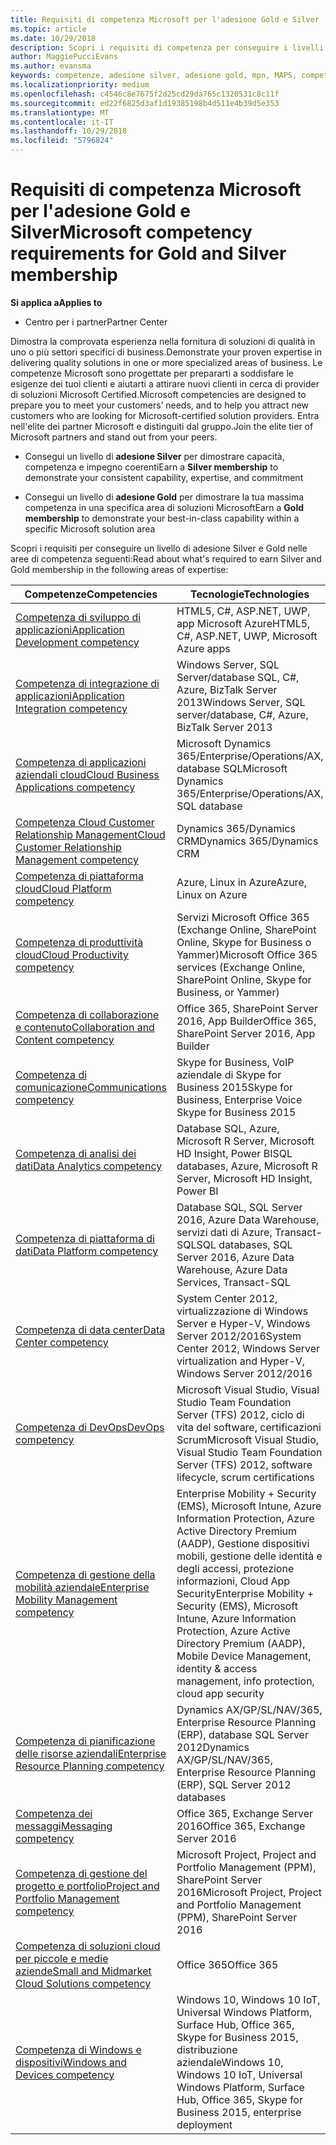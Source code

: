 ```yaml
---
title: Requisiti di competenza Microsoft per l'adesione Gold e Silver | Centro per i partner
ms.topic: article
ms.date: 10/29/2018
description: Scopri i requisiti di competenza per conseguire i livelli di adesione Gold e Silver.
author: MaggiePucciEvans
ms.author: evansma
keywords: competenze, adesione silver, adesione gold, mpn, MAPS, competenza, Microsoft Partner Network, adesione alla rete
ms.localizationpriority: medium
ms.openlocfilehash: c4546c8e7675f2d25cd29da765c1320531c8c11f
ms.sourcegitcommit: ed22f6825d3af1d19385198b4d511e4b39d5e353
ms.translationtype: MT
ms.contentlocale: it-IT
ms.lasthandoff: 10/29/2018
ms.locfileid: "5796824"
---
```

# <a name="microsoft-competency-requirements-for-gold-and-silver-membership"></a><span data-ttu-id="97f08-104">Requisiti di competenza Microsoft per l'adesione Gold e Silver</span><span class="sxs-lookup"><span data-stu-id="97f08-104">Microsoft competency requirements for Gold and Silver membership</span></span>

**<span data-ttu-id="97f08-105">Si applica a</span><span class="sxs-lookup"><span data-stu-id="97f08-105">Applies to</span></span>**

-  <span data-ttu-id="97f08-106">Centro per i partner</span><span class="sxs-lookup"><span data-stu-id="97f08-106">Partner Center</span></span>

<span data-ttu-id="97f08-107">Dimostra la comprovata esperienza nella fornitura di soluzioni di qualità in uno o più settori specifici di business.</span><span class="sxs-lookup"><span data-stu-id="97f08-107">Demonstrate your proven expertise in delivering quality solutions in one or more specialized areas of business.</span></span> <span data-ttu-id="97f08-108">Le competenze Microsoft sono progettate per prepararti a soddisfare le esigenze dei tuoi clienti e aiutarti a attirare nuovi clienti in cerca di provider di soluzioni Microsoft Certified.</span><span class="sxs-lookup"><span data-stu-id="97f08-108">Microsoft competencies are designed to prepare you to meet your customers’ needs, and to help you attract new customers who are looking for Microsoft-certified solution providers.</span></span> <span data-ttu-id="97f08-109">Entra nell'elite dei partner Microsoft e distinguiti dal gruppo.</span><span class="sxs-lookup"><span data-stu-id="97f08-109">Join the elite tier of Microsoft partners and stand out from your peers.</span></span>

- <span data-ttu-id="97f08-110">Consegui un livello di **adesione Silver** per dimostrare capacità, competenza e impegno coerenti</span><span class="sxs-lookup"><span data-stu-id="97f08-110">Earn a **Silver membership** to demonstrate your consistent capability, expertise, and commitment</span></span>

- <span data-ttu-id="97f08-111">Consegui un livello di **adesione Gold** per dimostrare la tua massima competenza in una specifica area di soluzioni Microsoft</span><span class="sxs-lookup"><span data-stu-id="97f08-111">Earn a **Gold membership** to demonstrate your best-in-class capability within a specific Microsoft solution area</span></span>

<span data-ttu-id="97f08-112">Scopri i requisiti per conseguire un livello di adesione Silver e Gold nelle aree di competenza seguenti:</span><span class="sxs-lookup"><span data-stu-id="97f08-112">Read about what's required to earn Silver and Gold membership in the following areas of expertise:</span></span>


| <span data-ttu-id="97f08-113">Competenze</span><span class="sxs-lookup"><span data-stu-id="97f08-113">Competencies</span></span>  | <span data-ttu-id="97f08-114">Tecnologie</span><span class="sxs-lookup"><span data-stu-id="97f08-114">Technologies</span></span> |
|   ------------------   |   -------   |
| [<span data-ttu-id="97f08-115">Competenza di sviluppo di applicazioni</span><span class="sxs-lookup"><span data-stu-id="97f08-115">Application Development competency</span></span>](https://partner.microsoft.com/membership/application-development-competency) | <span data-ttu-id="97f08-116">HTML5, C#, ASP.NET, UWP, app Microsoft Azure</span><span class="sxs-lookup"><span data-stu-id="97f08-116">HTML5, C#, ASP.NET, UWP, Microsoft Azure apps</span></span> |
| [<span data-ttu-id="97f08-117">Competenza di integrazione di applicazioni</span><span class="sxs-lookup"><span data-stu-id="97f08-117">Application Integration competency</span></span>](https://partner.microsoft.com/membership/application-integration-competency) | <span data-ttu-id="97f08-118">Windows Server, SQL Server/database SQL, C#, Azure, BizTalk Server 2013</span><span class="sxs-lookup"><span data-stu-id="97f08-118">Windows Server, SQL server/database, C#, Azure, BizTalk Server 2013</span></span>|
| [<span data-ttu-id="97f08-119">Competenza di applicazioni aziendali cloud</span><span class="sxs-lookup"><span data-stu-id="97f08-119">Cloud Business Applications competency</span></span>](https://partner.microsoft.com/membership/cloud-business-applications-competency)| <span data-ttu-id="97f08-120">Microsoft Dynamics 365/Enterprise/Operations/AX, database SQL</span><span class="sxs-lookup"><span data-stu-id="97f08-120">Microsoft Dynamics 365/Enterprise/Operations/AX, SQL database</span></span> |
| [<span data-ttu-id="97f08-121">Competenza Cloud Customer Relationship Management</span><span class="sxs-lookup"><span data-stu-id="97f08-121">Cloud Customer Relationship Management competency</span></span>](https://partner.microsoft.com/membership/cloud-customer-relationship-management-competency)| <span data-ttu-id="97f08-122">Dynamics 365/Dynamics CRM</span><span class="sxs-lookup"><span data-stu-id="97f08-122">Dynamics 365/Dynamics CRM</span></span> |
| [<span data-ttu-id="97f08-123">Competenza di piattaforma cloud</span><span class="sxs-lookup"><span data-stu-id="97f08-123">Cloud Platform competency</span></span>](https://partner.microsoft.com/membership/cloud-platform-competency)| <span data-ttu-id="97f08-124">Azure, Linux in Azure</span><span class="sxs-lookup"><span data-stu-id="97f08-124">Azure, Linux on Azure</span></span> |
| [<span data-ttu-id="97f08-125">Competenza di produttività cloud</span><span class="sxs-lookup"><span data-stu-id="97f08-125">Cloud Productivity competency</span></span>](https://partner.microsoft.com/membership/cloud-productivity-competency)| <span data-ttu-id="97f08-126">Servizi Microsoft Office 365 (Exchange Online, SharePoint Online, Skype for Business o Yammer)</span><span class="sxs-lookup"><span data-stu-id="97f08-126">Microsoft Office 365 services (Exchange Online, SharePoint Online, Skype for Business, or Yammer)</span></span>|
| [<span data-ttu-id="97f08-127">Competenza di collaborazione e contenuto</span><span class="sxs-lookup"><span data-stu-id="97f08-127">Collaboration and Content competency</span></span>](https://partner.microsoft.com/membership/collaboration-and-content-competency)| <span data-ttu-id="97f08-128">Office 365, SharePoint Server 2016, App Builder</span><span class="sxs-lookup"><span data-stu-id="97f08-128">Office 365, SharePoint Server 2016, App Builder</span></span> |
| [<span data-ttu-id="97f08-129">Competenza di comunicazione</span><span class="sxs-lookup"><span data-stu-id="97f08-129">Communications competency</span></span>](https://partner.microsoft.com/membership/communications-competency)| <span data-ttu-id="97f08-130">Skype for Business, VoIP aziendale di Skype for Business 2015</span><span class="sxs-lookup"><span data-stu-id="97f08-130">Skype for Business, Enterprise Voice Skype for Business 2015</span></span> |
| [<span data-ttu-id="97f08-131">Competenza di analisi dei dati</span><span class="sxs-lookup"><span data-stu-id="97f08-131">Data Analytics competency</span></span>](https://partner.microsoft.com/membership/data-analytics-competency)| <span data-ttu-id="97f08-132">Database SQL, Azure, Microsoft R Server, Microsoft HD Insight, Power BI</span><span class="sxs-lookup"><span data-stu-id="97f08-132">SQL databases, Azure, Microsoft R Server, Microsoft HD Insight, Power BI</span></span> |
| [<span data-ttu-id="97f08-133">Competenza di piattaforma di dati</span><span class="sxs-lookup"><span data-stu-id="97f08-133">Data Platform competency</span></span>](https://partner.microsoft.com/membership/data-platform-competency)| <span data-ttu-id="97f08-134">Database SQL, SQL Server 2016, Azure Data Warehouse, servizi dati di Azure, Transact-SQL</span><span class="sxs-lookup"><span data-stu-id="97f08-134">SQL databases, SQL Server 2016, Azure Data Warehouse, Azure Data Services, Transact-SQL</span></span> |
| [<span data-ttu-id="97f08-135">Competenza di data center</span><span class="sxs-lookup"><span data-stu-id="97f08-135">Data Center competency</span></span>](https://partner.microsoft.com/membership/datacenter-competency)| <span data-ttu-id="97f08-136">System Center 2012, virtualizzazione di Windows Server e Hyper-V, Windows Server 2012/2016</span><span class="sxs-lookup"><span data-stu-id="97f08-136">System Center 2012, Windows Server virtualization and Hyper-V, Windows Server 2012/2016</span></span> |
| [<span data-ttu-id="97f08-137">Competenza di DevOps</span><span class="sxs-lookup"><span data-stu-id="97f08-137">DevOps competency</span></span>](https://partner.microsoft.com/membership/devops-competency)| <span data-ttu-id="97f08-138">Microsoft Visual Studio, Visual Studio Team Foundation Server (TFS) 2012, ciclo di vita del software, certificazioni Scrum</span><span class="sxs-lookup"><span data-stu-id="97f08-138">Microsoft Visual Studio, Visual Studio Team Foundation Server (TFS) 2012, software lifecycle, scrum certifications</span></span> |
| [<span data-ttu-id="97f08-139">Competenza di gestione della mobilità aziendale</span><span class="sxs-lookup"><span data-stu-id="97f08-139">Enterprise Mobility Management competency</span></span>](https://partner.microsoft.com/membership/enterprise-mobility-management-competency)| <span data-ttu-id="97f08-140">Enterprise Mobility + Security (EMS), Microsoft Intune, Azure Information Protection, Azure Active Directory Premium (AADP), Gestione dispositivi mobili, gestione delle identità e degli accessi, protezione informazioni, Cloud App Security</span><span class="sxs-lookup"><span data-stu-id="97f08-140">Enterprise Mobility + Security (EMS), Microsoft Intune, Azure Information Protection, Azure Active Directory Premium (AADP), Mobile Device Management, identity & access management, info protection, cloud app security</span></span> |
| [<span data-ttu-id="97f08-141">Competenza di pianificazione delle risorse aziendali</span><span class="sxs-lookup"><span data-stu-id="97f08-141">Enterprise Resource Planning competency</span></span>](https://partner.microsoft.com/membership/enterprise-resource-planning-competency)| <span data-ttu-id="97f08-142">Dynamics AX/GP/SL/NAV/365, Enterprise Resource Planning (ERP), database SQL Server 2012</span><span class="sxs-lookup"><span data-stu-id="97f08-142">Dynamics AX/GP/SL/NAV/365, Enterprise Resource Planning (ERP), SQL Server 2012 databases</span></span>  |
| [<span data-ttu-id="97f08-143">Competenza dei messaggi</span><span class="sxs-lookup"><span data-stu-id="97f08-143">Messaging competency</span></span>](https://partner.microsoft.com/membership/messaging-competency)| <span data-ttu-id="97f08-144">Office 365, Exchange Server 2016</span><span class="sxs-lookup"><span data-stu-id="97f08-144">Office 365, Exchange Server 2016</span></span> |
| [<span data-ttu-id="97f08-145">Competenza di gestione del progetto e portfolio</span><span class="sxs-lookup"><span data-stu-id="97f08-145">Project and Portfolio Management competency</span></span>](https://partner.microsoft.com/membership/project-portfolio-management-competency)| <span data-ttu-id="97f08-146">Microsoft Project, Project and Portfolio Management (PPM), SharePoint Server 2016</span><span class="sxs-lookup"><span data-stu-id="97f08-146">Microsoft Project, Project and Portfolio Management (PPM), SharePoint Server 2016</span></span>|
| [<span data-ttu-id="97f08-147">Competenza di soluzioni cloud per piccole e medie aziende</span><span class="sxs-lookup"><span data-stu-id="97f08-147">Small and Midmarket Cloud Solutions competency</span></span>](https://partner.microsoft.com/membership/small-midmarket-cloud-solutions-competency)| <span data-ttu-id="97f08-148">Office 365</span><span class="sxs-lookup"><span data-stu-id="97f08-148">Office 365</span></span> |
| [<span data-ttu-id="97f08-149">Competenza di Windows e dispositivi</span><span class="sxs-lookup"><span data-stu-id="97f08-149">Windows and Devices competency</span></span>](https://partner.microsoft.com/membership/windows-and-devices-competency)| <span data-ttu-id="97f08-150">Windows 10, Windows 10 IoT, Universal Windows Platform, Surface Hub, Office 365, Skype for Business 2015, distribuzione aziendale</span><span class="sxs-lookup"><span data-stu-id="97f08-150">Windows 10, Windows 10 IoT, Universal Windows Platform, Surface Hub, Office 365, Skype for Business 2015, enterprise deployment</span></span> |